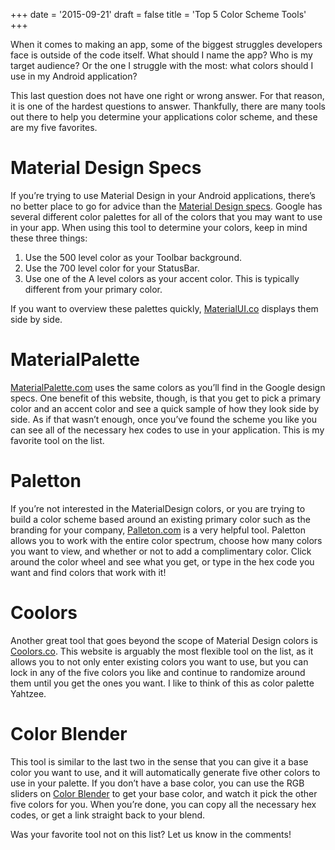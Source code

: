 +++
date = '2015-09-21'
draft = false
title = 'Top 5 Color Scheme Tools'
+++

When it comes to making an app, some of the biggest struggles developers face is outside of the code itself. What should I name the app? Who is my target audience? Or the one I struggle with the most: what colors should I use in my Android application?

This last question does not have one right or wrong answer. For that reason, it is one of the hardest questions to answer. Thankfully, there are many tools out there to help you determine your applications color scheme, and these are my five favorites.

<!--more-->

# Material Design Specs

If you’re trying to use Material Design in your Android applications, there’s no better place to go for advice than the [Material Design specs](https://www.google.com/design/spec/style/color.html#color-color-palette). Google has several different color palettes for all of the colors that you may want to use in your app. When using this tool to determine your colors, keep in mind these three things:

1. Use the 500 level color as your Toolbar background.
2. Use the 700 level color for your StatusBar.
3. Use one of the A level colors as your accent color. This is typically different from your primary color.

If you want to overview these palettes quickly, [MaterialUI.co](http://www.materialui.co/colors) displays them side by side.

# MaterialPalette

[MaterialPalette.com](http://www.materialpalette.com/) uses the same colors as you’ll find in the Google design specs. One benefit of this website, though, is that you get to pick a primary color and an accent color and see a quick sample of how they look side by side. As if that wasn’t enough, once you’ve found the scheme you like you can see all of the necessary hex codes to use in your application. This is my favorite tool on the list.

# Paletton

If you’re not interested in the MaterialDesign colors, or you are trying to build a color scheme based around an existing primary color such as the branding for your company, [Palleton.com](http://paletton.com/) is a very helpful tool. Paletton allows you to work with the entire color spectrum, choose how many colors you want to view, and whether or not to add a complimentary color. Click around the color wheel and see what you get, or type in the hex code you want and find colors that work with it!

# Coolors

Another great tool that goes beyond the scope of Material Design colors is [Coolors.co](https://coolors.co/). This website is arguably the most flexible tool on the list, as it allows you to not only enter existing colors you want to use, but you can lock in any of the five colors you like and continue to randomize around them until you get the ones you want. I like to think of this as color palette Yahtzee.

# Color Blender

This tool is similar to the last two in the sense that you can give it a base color you want to use, and it will automatically generate five other colors to use in your palette. If you don’t have a base color, you can use the RGB sliders on [Color Blender](http://www.colorblender.com/) to get your base color, and watch it pick the other five colors for you. When you’re done, you can copy all the necessary hex codes, or get a link straight back to your blend.

Was your favorite tool not on this list? Let us know in the comments!